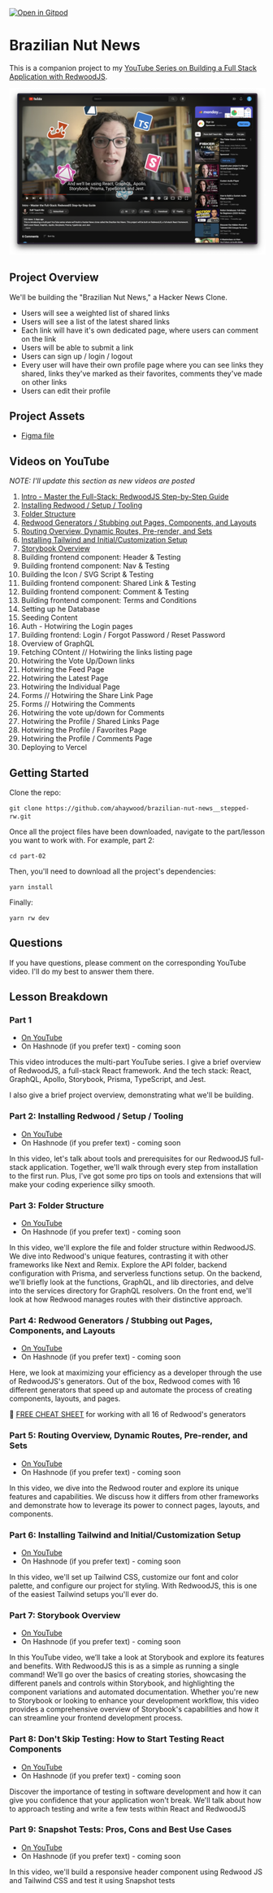 [![Open in Gitpod](https://gitpod.io/button/open-in-gitpod.svg)](https://gitpod.io/#https://github.com/ahaywood/brazilian-nut-news__stepped-rw)

# Brazilian Nut News

This is a companion project to my [YouTube Series on Building a Full Stack Application with RedwoodJS](https://www.youtube.com/watch?v=Xr92RcUMngc&list=PLrz61zkUHJJFzXe0xZ55RdAF3o3PGhd0U).

![YouTube Series](/images/youtube-screenshot.png)

## Project Overview

We'll be building the "Brazilian Nut News," a Hacker News Clone.

- Users will see a weighted list of shared links
- Users will see a list of the latest shared links
- Each link will have it's own dedicated page, where users can comment on the link
- Users will be able to submit a link
- Users can sign up / login / logout
- Every user will have their own profile page where you can see links they shared, links they've marked as their favorites, comments they've made on other links
- Users can edit their profile

## Project Assets

- [Figma file](https://www.figma.com/file/z6Vipsmnua7VzF9E6w4PtL/Brazilian-Nut-News-App?type=design&node-id=1%3A550&mode=design&t=PUkhU6X2ISuhK4xZ-1)

## Videos on YouTube

_NOTE: I'll update this section as new videos are posted_

1. [Intro - Master the Full-Stack: RedwoodJS Step-by-Step Guide](https://www.youtube.com/watch?v=Xr92RcUMngc&list=PLrz61zkUHJJFzXe0xZ55RdAF3o3PGhd0U)
2. [Installing Redwood / Setup / Tooling](https://youtu.be/lR8qwNFI5Z8)
3. [Folder Structure](https://youtu.be/tJd2Db6y8tw)
4. [Redwood Generators / Stubbing out Pages, Components, and Layouts](https://youtu.be/vnBij3YzOpI)
5. [Routing Overview, Dynamic Routes, Pre-render, and Sets](https://youtu.be/HkposptbF-o)
6. [Installing Tailwind and Initial/Customization Setup](https://youtu.be/3UVQ9FdGgcA)
7. [Storybook Overview](https://youtu.be/PMNAehI0_cI)
8. Building frontend component: Header & Testing
9. Building frontend component: Nav & Testing
10. Building the Icon / SVG Script & Testing
11. Building frontend component: Shared Link & Testing
12. Building frontend component: Comment & Testing
13. Building frontend component: Terms and Conditions
14. Setting up he Database
15. Seeding Content
16. Auth - Hotwiring the Login pages
17. Building frontend: Login / Forgot Password / Reset Password
18. Overview of GraphQL
19. Fetching COntent // Hotwiring the links listing page
20. Hotwiring the Vote Up/Down links
21. Hotwiring the Feed Page
22. Hotwiring the Latest Page
23. Hotwiring the Individual Page
24. Forms // Hotwiring the Share Link Page
25. Forms // Hotwiring the Comments
26. Hotwiring the vote up/down for Comments
27. Hotwiring the Profile / Shared Links Page
28. Hotwiring the Profile / Favorites Page
29. Hotwiring the Profile / Comments Page
30. Deploying to Vercel

## Getting Started

Clone the repo:

```terminal
git clone https://github.com/ahaywood/brazilian-nut-news__stepped-rw.git
```

Once all the project files have been downloaded, navigate to the part/lesson you want to work with. For example, part 2:

```terminal
cd part-02
```

Then, you'll need to download all the project's dependencies:

```terminal
yarn install
```

Finally:

```terminal
yarn rw dev
```

## Questions

If you have questions, please comment on the corresponding YouTube video. I'll do my best to answer them there.

## Lesson Breakdown

### Part 1

- [On YouTube](https://www.youtube.com/watch?v=Xr92RcUMngc&list=PLrz61zkUHJJFzXe0xZ55RdAF3o3PGhd0U)
- On Hashnode (if you prefer text) - coming soon

This video introduces the multi-part YouTube series. I give a brief overview of RedwoodJS, a full-stack React framework. And the tech stack: React, GraphQL, Apollo, Storybook, Prisma, TypeScript, and Jest.

I also give a brief project overview, demonstrating what we'll be building.

### Part 2: Installing Redwood / Setup / Tooling

- [On YouTube](https://youtu.be/lR8qwNFI5Z8)
- On Hashnode (if you prefer text) - coming soon

In this video, let's talk about tools and prerequisites for our RedwoodJS full-stack application. Together, we'll walk through every step from installation to the first run. Plus, I've got some pro tips on tools and extensions that will make your coding experience silky smooth.

### Part 3: Folder Structure

- [On YouTube](https://youtu.be/tJd2Db6y8tw)
- On Hashnode (if you prefer text) - coming soon

In this video, we'll explore the file and folder structure within RedwoodJS. We dive into Redwood's unique features, contrasting it with other frameworks like Next and Remix. Explore the API folder, backend configuration with Prisma, and serverless functions setup. On the backend, we'll briefly look at the functions, GraphQL, and lib directories, and delve into the services directory for GraphQL resolvers. On the front end, we'll look at how Redwood manages routes with their distinctive approach.

### Part 4: Redwood Generators / Stubbing out Pages, Components, and Layouts

- [On YouTube](https://youtu.be/vnBij3YzOpI)
- On Hashnode (if you prefer text) - coming soon

Here, we look at maximizing your efficiency as a developer through the use of RedwoodJS's generators. Out of the box, Redwood comes with 16 different generators that speed up and automate the process of creating components, layouts, and pages.

🎁 [FREE CHEAT SHEET](https://selfteachme.ck.page/4edae5d0d7) for working with all 16 of Redwood's generators

### Part 5: Routing Overview, Dynamic Routes, Pre-render, and Sets

- [On YouTube](https://youtu.be/HkposptbF-o)
- On Hashnode (if you prefer text) - coming soon

In this video, we dive into the Redwood router and explore its unique features and capabilities. We discuss how it differs from other frameworks and demonstrate how to leverage its power to connect pages, layouts, and components.

### Part 6: Installing Tailwind and Initial/Customization Setup

- [On YouTube](https://youtu.be/3UVQ9FdGgcA)
- On Hashnode (if you prefer text) - coming soon

In this video, we'll set up Tailwind CSS, customize our font and color palette, and configure our project for styling. With RedwoodJS, this is one of the easiest Tailwind setups you'll ever do.

### Part 7: Storybook Overview

- [On YouTube](https://youtu.be/PMNAehI0_cI)
- On Hashnode (if you prefer text) - coming soon

In this YouTube video, we’ll take a look at Storybook and explore its features and benefits. With RedwoodJS this is as a simple as running a single command! We’ll go over the basics of creating stories, showcasing the different panels and controls within Storybook, and highlighting the component variations and automated documentation. Whether you're new to Storybook or looking to enhance your development workflow, this video provides a comprehensive overview of Storybook's capabilities and how it can streamline your frontend development process.

### Part 8: Don't Skip Testing: How to Start Testing React Components

- [On YouTube](https://youtu.be/-9cO1OseeB8)
- On Hashnode (if you prefer text) - coming soon

Discover the importance of testing in software development and how it can give you confidence that your application won't break. We'll talk about how to approach testing and write a few tests within React and RedwoodJS

### Part 9: Snapshot Tests: Pros, Cons and Best Use Cases

- [On YouTube](https://youtu.be/CIMrt1kwpaE)
- On Hashnode (if you prefer text) - coming soon

In this video, we'll build a responsive header component using Redwood JS and Tailwind CSS and test it using Snapshot tests

